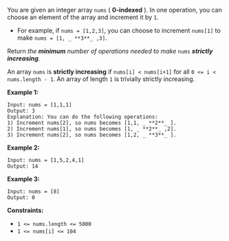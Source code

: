 You are given an integer array `nums` ( **0-indexed** ). In one operation, you
can choose an element of the array and increment it by `1`.

  * For example, if `nums = [1,2,3]`, you can choose to increment `nums[1]` to make `nums = [1, _ **3**_ ,3]`.

Return _the **minimum** number of operations needed to make_ `nums`
_**strictly** **increasing**._

An array `nums` is **strictly increasing** if `nums[i] < nums[i+1]` for all `0
<= i < nums.length - 1`. An array of length `1` is trivially strictly
increasing.



**Example 1:**

    
    
    Input: nums = [1,1,1]
    Output: 3
    Explanation: You can do the following operations:
    1) Increment nums[2], so nums becomes [1,1, _ **2**_ ].
    2) Increment nums[1], so nums becomes [1, _ **2**_ ,2].
    3) Increment nums[2], so nums becomes [1,2, _ **3**_ ].
    

**Example 2:**

    
    
    Input: nums = [1,5,2,4,1]
    Output: 14
    

**Example 3:**

    
    
    Input: nums = [8]
    Output: 0
    



**Constraints:**

  * `1 <= nums.length <= 5000`
  * `1 <= nums[i] <= 104`

